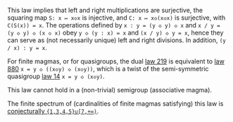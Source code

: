 This law implies that left and right multiplications are surjective, the squaring map `S: x ↦ x◇x` is injective, and `C: x ↦ x◇(x◇x)` is surjective, with `C(S(x)) = x`.  The operations defined by `x : y = (y ◇ y) ◇ x` and `x / y = (y ◇ y) ◇ (x ◇ x)` obey `y ◇ (y : x) = x` and `(x / y) ◇ y = x`, hence they can serve as (not necessarily unique) left and right divisions.  In addition, `(y / x) : y = x`.

For finite magmas, or for quasigroups, the dual [law 219](https://teorth.github.io/equational_theories/implications/?219) is equivalent to [law 880](https://teorth.github.io/equational_theories/implications/?880) `x = y ◇ ((x◇y) ◇ (x◇y))`, which is a twist of the semi-symmetric quasigroup [law 14](https://teorth.github.io/equational_theories/implications/?14) `x = y ◇ (x◇y)`.

This law cannot hold in a (non-trivial) semigroup (associative magma).

The finite spectrum of (cardinalities of finite magmas satisfying) this law is [conjecturally `{1,3,4,5}∪[7,+∞)`](https://leanprover.zulipchat.com/#narrow/channel/458659-Equational/topic/Order.203.20Spectra/with/527073087).
